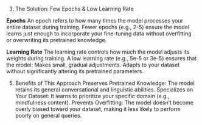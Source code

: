 3. The Solution: Few Epochs & Low Learning Rate

**Epochs**
An epoch refers to how many times the model processes your entire dataset during training.
Fewer epochs (e.g., 2-5) ensure the model learns just enough to incorporate your fine-tuning data without overfitting or overwriting its pretrained knowledge.


**Learning Rate**
The learning rate controls how much the model adjusts its weights during training.
A low learning rate (e.g., 5e-5 or 3e-5) ensures that the model:
Makes small, gradual adjustments.
Adapts to your dataset without significantly altering its pretrained parameters.



5. Benefits of This Approach
Preserves Pretrained Knowledge: The model retains its general conversational and linguistic abilities.
Specializes on Your Dataset: It learns to prioritize your specific domain (e.g., mindfulness content).
Prevents Overfitting: The model doesn’t become overly biased toward your dataset, making it less likely to perform poorly on general queries.
